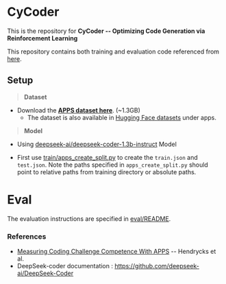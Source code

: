 # CyCoder
This is the repository for **CyCoder -- Optimizing Code Generation via Reinforcement Learning** 


This repository contains both training and evaluation code referenced from [here](#References).

## Setup

> **Dataset**
  - Download the [**APPS dataset here**](https://people.eecs.berkeley.edu/~hendrycks/APPS.tar.gz). (~1.3GB)
    - The dataset is also available in [Hugging Face datasets](https://huggingface.co/datasets/codeparrot/apps) under apps.

> **Model**
  - Using [deepseek-ai/deepseek-coder-1.3b-instruct](https://huggingface.co/deepseek-ai/deepseek-coder-1.3b-instruct) Model


- First use [train/apps_create_split.py](train/apps_create_split.py) to create the `train.json` and `test.json`. Note the paths specified in `apps_create_split.py` should point to relative paths from training directory or absolute paths.

<!---
# Training

## How to train

 - We use the following command to run and train. 

  ```
  python3 train/tune_apps_gpt.py  --save-dir=<save_path> --load=<model_path> --apps-train-files <data_path>/train --apps-dataroot <data_path> --grad-acc-steps=8 --epochs=10 --fp16 --batch-size-per-replica=2
  ```
--->

# Eval
The evaluation instructions are specified in [eval/README](eval/README.md).

### References 
- [Measuring Coding Challenge Competence With APPS](https://arxiv.org/pdf/2105.09938) -- Hendrycks et al.
- DeepSeek-coder documentation : https://github.com/deepseek-ai/DeepSeek-Coder
